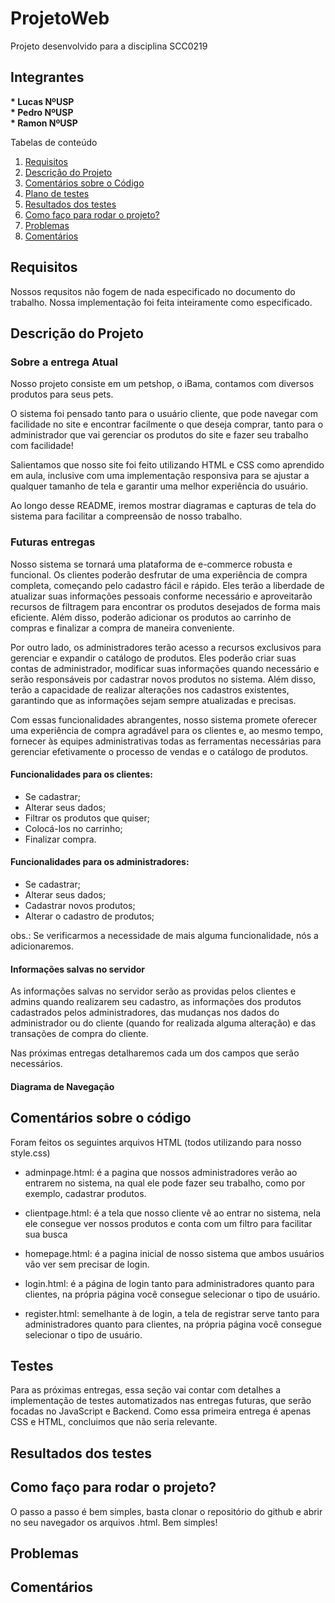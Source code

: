 # ProjetoWeb
Projeto desenvolvido para a disciplina SCC0219

## Integrantes
<b>
* Lucas  NºUSP<br>
* Pedro  NºUSP<br>
* Ramon  NºUSP<br>
</b>

Tabelas de conteúdo 
 1. [Requisitos](#requisitos)
 2. [Descrição do Projeto](#descricao)
 3. [Comentários sobre o Código](#comentarioscodigo)
 4. [Plano de testes](#testes)
 5. [Resultados dos testes](#testesresultados)
 6. [Como faço para rodar o projeto?](#how)
 7. [Problemas](#problemas)
 7. [Comentários](#problemas)


<div id='requisitos'/>  

## Requisitos
Nossos requsitos não fogem de nada especificado no documento do trabalho. Nossa implementação foi feita inteiramente como especificado.

<div id='descricao'/>  

## Descrição do Projeto

### Sobre a entrega Atual

Nosso projeto consiste em um petshop, o iBama, contamos com diversos produtos para seus pets.

O sistema foi pensado tanto para o usuário cliente, que pode navegar com facilidade no site e encontrar facilmente o que deseja comprar, tanto para o administrador que vai gerenciar os produtos do site e fazer seu trabalho com facilidade!

Salientamos que nosso site foi feito utilizando HTML e CSS como aprendido em aula, inclusive com uma implementação responsiva para se ajustar a qualquer tamanho de tela e garantir uma melhor experiência do usuário.

Ao longo desse README, iremos mostrar diagramas e capturas de tela do sistema para facilitar a compreensão de nosso trabalho.

### Futuras entregas
Nosso sistema se tornará uma plataforma de e-commerce robusta e funcional. Os clientes poderão desfrutar de uma experiência de compra completa, começando pelo cadastro fácil e rápido. Eles terão a liberdade de atualizar suas informações pessoais conforme necessário e aproveitarão recursos de filtragem para encontrar os produtos desejados de forma mais eficiente. Além disso, poderão adicionar os produtos ao carrinho de compras e finalizar a compra de maneira conveniente.

Por outro lado, os administradores terão acesso a recursos exclusivos para gerenciar e expandir o catálogo de produtos. Eles poderão criar suas contas de administrador, modificar suas informações quando necessário e serão responsáveis por cadastrar novos produtos no sistema. Além disso, terão a capacidade de realizar alterações nos cadastros existentes, garantindo que as informações sejam sempre atualizadas e precisas.

Com essas funcionalidades abrangentes, nosso sistema promete oferecer uma experiência de compra agradável para os clientes e, ao mesmo tempo, fornecer às equipes administrativas todas as ferramentas necessárias para gerenciar efetivamente o processo de vendas e o catálogo de produtos.

#### Funcionalidades para os clientes:
* Se cadastrar;
* Alterar seus dados;
* Filtrar os produtos que quiser;
* Colocá-los no carrinho;
* Finalizar compra.

#### Funcionalidades para os administradores:

* Se cadastrar;
* Alterar seus dados;
* Cadastrar novos produtos;
* Alterar o cadastro de produtos;

obs.: Se verificarmos a necessidade de mais alguma funcionalidade, nós a adicionaremos.

#### Informações salvas no servidor

As informações salvas no servidor serão as providas pelos clientes e admins quando realizarem seu cadastro, as informações dos produtos cadastrados pelos administradores, das mudanças nos dados do administrador ou do cliente (quando for realizada alguma alteração) e das transações de compra do cliente.

Nas próximas entregas detalharemos cada um dos campos que serão necessários.

#### Diagrama de Navegação



<div id='comentarioscodigo'/> 

## Comentários sobre o código
Foram feitos os seguintes arquivos HTML (todos utilizando para nosso style.css)
* adminpage.html: é a pagina que nossos administradores verão ao entrarem no sistema, na qual ele pode fazer seu trabalho, como por exemplo, cadastrar produtos.

* clientpage.html: é a tela que nosso cliente vê ao entrar no sistema, nela ele consegue ver nossos produtos e conta com um filtro para facilitar sua busca

* homepage.html: é a pagina inicial de nosso sistema que ambos usuários vão ver sem precisar de login.

* login.html: é a página de login tanto para administradores quanto para clientes, na própria página você consegue selecionar o tipo de usuário.

* register.html: semelhante à de login, a tela de registrar serve tanto para administradores quanto para clientes, na própria página você consegue selecionar o tipo de usuário.

<div id='testes'/>

## Testes
Para as próximas entregas, essa seção vai contar com detalhes a implementação de testes automatizados nas entregas futuras, que serão focadas no JavaScript e Backend. Como essa primeira entrega é apenas CSS e HTML, concluimos que não seria relevante.

<div id='testesresultados'/>

## Resultados dos testes


<div id='how'/> 

## Como faço para rodar o projeto?
O passo a passo é bem simples, basta clonar o repositório do github e abrir no seu navegador os arquivos .html. Bem simples!

<div id='problemas'/> 

## Problemas

<div id='comentarios'/>

## Comentários

 



